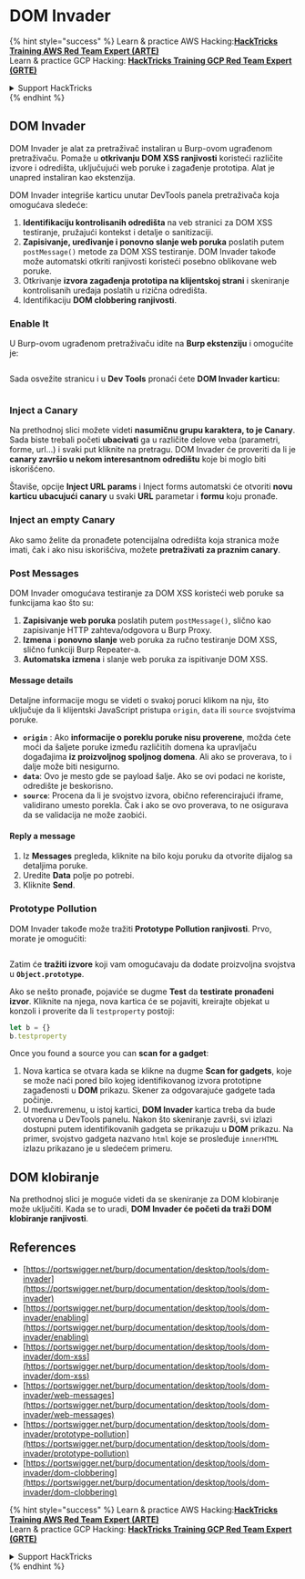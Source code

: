 # DOM Invader

{% hint style="success" %}
Learn & practice AWS Hacking:<img src="/.gitbook/assets/arte.png" alt="" data-size="line">[**HackTricks Training AWS Red Team Expert (ARTE)**](https://training.hacktricks.xyz/courses/arte)<img src="/.gitbook/assets/arte.png" alt="" data-size="line">\
Learn & practice GCP Hacking: <img src="/.gitbook/assets/grte.png" alt="" data-size="line">[**HackTricks Training GCP Red Team Expert (GRTE)**<img src="/.gitbook/assets/grte.png" alt="" data-size="line">](https://training.hacktricks.xyz/courses/grte)

<details>

<summary>Support HackTricks</summary>

* Check the [**subscription plans**](https://github.com/sponsors/carlospolop)!
* **Join the** 💬 [**Discord group**](https://discord.gg/hRep4RUj7f) or the [**telegram group**](https://t.me/peass) or **follow** us on **Twitter** 🐦 [**@hacktricks\_live**](https://twitter.com/hacktricks\_live)**.**
* **Share hacking tricks by submitting PRs to the** [**HackTricks**](https://github.com/carlospolop/hacktricks) and [**HackTricks Cloud**](https://github.com/carlospolop/hacktricks-cloud) github repos.

</details>
{% endhint %}

## DOM Invader

DOM Invader je alat za pretraživač instaliran u Burp-ovom ugrađenom pretraživaču. Pomaže u **otkrivanju DOM XSS ranjivosti** koristeći različite izvore i odredišta, uključujući web poruke i zagađenje prototipa. Alat je unapred instaliran kao ekstenzija.

DOM Invader integriše karticu unutar DevTools panela pretraživača koja omogućava sledeće:

1. **Identifikaciju kontrolisanih odredišta** na veb stranici za DOM XSS testiranje, pružajući kontekst i detalje o sanitizaciji.
2. **Zapisivanje, uređivanje i ponovno slanje web poruka** poslatih putem `postMessage()` metode za DOM XSS testiranje. DOM Invader takođe može automatski otkriti ranjivosti koristeći posebno oblikovane web poruke.
3. Otkrivanje **izvora zagađenja prototipa na klijentskoj strani** i skeniranje kontrolisanih uređaja poslatih u rizična odredišta.
4. Identifikaciju **DOM clobbering ranjivosti**.

### Enable It

U Burp-ovom ugrađenom pretraživaču idite na **Burp ekstenziju** i omogućite je:

<figure><img src="../../.gitbook/assets/image (1129).png" alt=""><figcaption></figcaption></figure>

Sada osvežite stranicu i u **Dev Tools** pronaći ćete **DOM Invader karticu:**

<figure><img src="../../.gitbook/assets/image (695).png" alt=""><figcaption></figcaption></figure>

### Inject a Canary

Na prethodnoj slici možete videti **nasumičnu grupu karaktera, to je Canary**. Sada biste trebali početi **ubacivati** ga u različite delove veba (parametri, forme, url...) i svaki put kliknite na pretragu. DOM Invader će proveriti da li je **canary završio u nekom interesantnom odredištu** koje bi moglo biti iskorišćeno.

Štaviše, opcije **Inject URL params** i Inject forms automatski će otvoriti **novu karticu** **ubacujući** **canary** u svaki **URL** parametar i **formu** koju pronađe.

### Inject an empty Canary

Ako samo želite da pronađete potencijalna odredišta koja stranica može imati, čak i ako nisu iskorišćiva, možete **pretraživati za praznim canary**.

### Post Messages

DOM Invader omogućava testiranje za DOM XSS koristeći web poruke sa funkcijama kao što su:

1. **Zapisivanje web poruka** poslatih putem `postMessage()`, slično kao zapisivanje HTTP zahteva/odgovora u Burp Proxy.
2. **Izmena** i **ponovno slanje** web poruka za ručno testiranje DOM XSS, slično funkciji Burp Repeater-a.
3. **Automatska izmena** i slanje web poruka za ispitivanje DOM XSS.

#### Message details

Detaljne informacije mogu se videti o svakoj poruci klikom na nju, što uključuje da li klijentski JavaScript pristupa `origin`, `data` ili `source` svojstvima poruke.

* **`origin`** : Ako **informacije o poreklu poruke nisu proverene**, možda ćete moći da šaljete poruke između različitih domena ka upravljaču događajima **iz proizvoljnog spoljnog domena**. Ali ako se proverava, to i dalje može biti nesigurno.
* **`data`**: Ovo je mesto gde se payload šalje. Ako se ovi podaci ne koriste, odredište je beskorisno.
* **`source`**: Procena da li je svojstvo izvora, obično referencirajući iframe, validirano umesto porekla. Čak i ako se ovo proverava, to ne osigurava da se validacija ne može zaobići.

#### Reply a message

1. Iz **Messages** pregleda, kliknite na bilo koju poruku da otvorite dijalog sa detaljima poruke.
2. Uredite **Data** polje po potrebi.
3. Kliknite **Send**.

### Prototype Pollution

DOM Invader takođe može tražiti **Prototype Pollution ranjivosti**. Prvo, morate je omogućiti:

<figure><img src="../../.gitbook/assets/image (1026).png" alt=""><figcaption></figcaption></figure>

Zatim će **tražiti izvore** koji vam omogućavaju da dodate proizvoljna svojstva u **`Object.prototype`**.

Ako se nešto pronađe, pojaviće se dugme **Test** da **testirate pronađeni izvor**. Kliknite na njega, nova kartica će se pojaviti, kreirajte objekat u konzoli i proverite da li `testproperty` postoji:
```javascript
let b = {}
b.testproperty
```
Once you found a source you can **scan for a gadget**:

1. Nova kartica se otvara kada se klikne na dugme **Scan for gadgets**, koje se može naći pored bilo kojeg identifikovanog izvora prototipne zagađenosti u **DOM** prikazu. Skener za odgovarajuće gadgete tada počinje.
2. U međuvremenu, u istoj kartici, **DOM Invader** kartica treba da bude otvorena u DevTools panelu. Nakon što skeniranje završi, svi izlazi dostupni putem identifikovanih gadgeta se prikazuju u **DOM** prikazu. Na primer, svojstvo gadgeta nazvano `html` koje se prosleđuje `innerHTML` izlazu prikazano je u sledećem primeru.

## DOM klobiranje

Na prethodnoj slici je moguće videti da se skeniranje za DOM klobiranje može uključiti. Kada se to uradi, **DOM Invader će početi da traži DOM klobiranje ranjivosti**.

## References

* [https://portswigger.net/burp/documentation/desktop/tools/dom-invader](https://portswigger.net/burp/documentation/desktop/tools/dom-invader)
* [https://portswigger.net/burp/documentation/desktop/tools/dom-invader/enabling](https://portswigger.net/burp/documentation/desktop/tools/dom-invader/enabling)
* [https://portswigger.net/burp/documentation/desktop/tools/dom-invader/dom-xss](https://portswigger.net/burp/documentation/desktop/tools/dom-invader/dom-xss)
* [https://portswigger.net/burp/documentation/desktop/tools/dom-invader/web-messages](https://portswigger.net/burp/documentation/desktop/tools/dom-invader/web-messages)
* [https://portswigger.net/burp/documentation/desktop/tools/dom-invader/prototype-pollution](https://portswigger.net/burp/documentation/desktop/tools/dom-invader/prototype-pollution)
* [https://portswigger.net/burp/documentation/desktop/tools/dom-invader/dom-clobbering](https://portswigger.net/burp/documentation/desktop/tools/dom-invader/dom-clobbering)

{% hint style="success" %}
Learn & practice AWS Hacking:<img src="/.gitbook/assets/arte.png" alt="" data-size="line">[**HackTricks Training AWS Red Team Expert (ARTE)**](https://training.hacktricks.xyz/courses/arte)<img src="/.gitbook/assets/arte.png" alt="" data-size="line">\
Learn & practice GCP Hacking: <img src="/.gitbook/assets/grte.png" alt="" data-size="line">[**HackTricks Training GCP Red Team Expert (GRTE)**<img src="/.gitbook/assets/grte.png" alt="" data-size="line">](https://training.hacktricks.xyz/courses/grte)

<details>

<summary>Support HackTricks</summary>

* Check the [**subscription plans**](https://github.com/sponsors/carlospolop)!
* **Join the** 💬 [**Discord group**](https://discord.gg/hRep4RUj7f) or the [**telegram group**](https://t.me/peass) or **follow** us on **Twitter** 🐦 [**@hacktricks\_live**](https://twitter.com/hacktricks\_live)**.**
* **Share hacking tricks by submitting PRs to the** [**HackTricks**](https://github.com/carlospolop/hacktricks) and [**HackTricks Cloud**](https://github.com/carlospolop/hacktricks-cloud) github repos.

</details>
{% endhint %}
